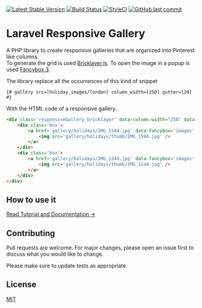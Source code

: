 [![Latest Stable Version](https://img.shields.io/packagist/v/davide-casiraghi/laravel-responsive-gallery.svg?style=flat-square)](https://packagist.org/packages/davide-casiraghi/laravel-responsive-gallery)
<a href="https://travis-ci.org/davide-casiraghi/laravel-responsive-gallery"><img src="https://travis-ci.org/davide-casiraghi/laravel-responsive-gallery.svg" alt="Build Status"></a>
[![StyleCI](https://styleci.io/repos/175794655/shield?style=flat-square)](https://styleci.io/repos/175794655)
[![GitHub last commit](https://img.shields.io/github/last-commit/davide-casiraghi/laravel-responsive-gallery.svg)](https://github.com/davide-casiraghi/laravel-responsive-gallery) 

# Laravel Responsive Gallery
A PHP library to create responsive galleries that are organized into Pinterest like columns.   
To generate the grid is used [Bricklayer.js](http://bricklayer.js.org/).
To open the image in a popup is used [Fancybox 3](https://fancyapps.com/fancybox/3/).

The library replace all the occurrences of this kind of snippet
```
{# gallery src=[holiday_images/london] column_width=[250] gutter=[20] #}
```
With the HTML code of a responsive gallery.
```html
<div class='responsiveGallery bricklayer' data-column-width="250" data-gutter="20">
    <div class='box'>
        <a href='gallery/holidays/IMG_1584.jpg' data-fancybox='images' data-caption=''>
            <img src='gallery/holidays/thumb/IMG_1584.jpg' />
        </a>
    </div>
    <div class='box'>
        <a href='gallery/holidays/IMG_1244.jpg' data-fancybox='images' data-caption=''>
            <img src='gallery/holidays/thumb/IMG_1244.jpg' />
        </a>
    </div>
</div>
```

## How to use it
[Read Tutorial and Documentation →](https://github.com/davide-casiraghi/laravel-responsive-gallery/wiki)


## Contributing
Pull requests are welcome. For major changes, please open an issue first to discuss what you would like to change.

Please make sure to update tests as appropriate.

## License
[MIT](https://github.com/davide-casiraghi/bootstrap-accordion-integrator/blob/master/LICENSE.md)
